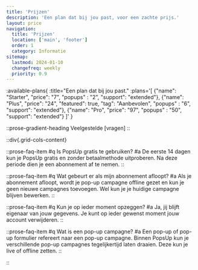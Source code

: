 ```yaml
---
title: 'Prijzen'
description: 'Een plan dat bij jou past, voor een zachte prijs.'
layout: price
navigation:
  title: 'Prijzen'
  location: ['main', 'footer']
  order: 1
  category: Informatie
sitemap:
  lastmod: 2024-01-10
  changefreq: weekly
  priority: 0.9
---
```


:available-plans{
:title="Een plan dat bij jou past."
:plans='[
{"name": "Starter", "price": "7", "popups" : "2", "support": "extended"},
{"name": "Plus", "price": "24", "featured": true, "tag": "Aanbevolen", "popups" : "6", "support": "extended"},
{"name": "Pro", "price": "97", "popups" : "50", "support": "extended"}
]'
}

::prose-gradient-heading
Veelgestelde [vragen]
::

::div{.grid-cols-content}

::prose-faq-item
#q
Is PopsUp gratis te gebruiken?
#a
De eerste 14 dagen kun je PopsUp gratis en zonder betaalmethode uitproberen. Na deze periode dien je een abonnement af te nemen.
::

::prose-faq-item
#q
Wat gebeurt er als mijn abonnement afloopt?
#a
Als je abonnement afloopt, wordt je pop-up campagne offline gezet en kun je geen nieuwe campagnes toevoegen. Wel kun je je huidige campagne blijven bewerken.
::

::prose-faq-item
#q
Kun je op ieder moment opzeggen?
#a
Ja, jij blijft eigenaar van jouw gegevens. Je kunt op ieder gewenst moment jouw account verwijderen.
::

::prose-faq-item
#q
Wat is een pop-up campagne?
#a
Een pop-up of pop-up formulier refereert naar een pop-up campagne. Binnen PopsUp kun je verschillende pop-up campagnes tegelijkertijd laten draaien. Deze kun je live of offline zetten.
::

::
